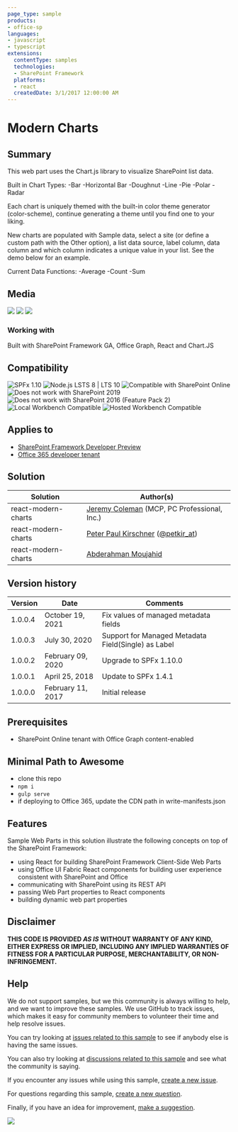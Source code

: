 ```yaml
---
page_type: sample
products:
- office-sp
languages:
- javascript
- typescript
extensions:
  contentType: samples
  technologies:
  - SharePoint Framework
  platforms:
  - react
  createdDate: 3/1/2017 12:00:00 AM
---
```

# Modern Charts

## Summary

This web part uses the Chart.js library to visualize SharePoint list data.

Built in Chart Types:
-Bar
-Horizontal Bar
-Doughnut
-Line
-Pie
-Polar
-Radar

Each chart is uniquely themed with the built-in color theme generator (color-scheme), continue generating a theme until you find one to your liking.

New charts are populated with Sample data, select a site (or define a custom path with the Other option), a list data source, label column, data column and which column indicates a unique value in your list.  See the demo below for an example.

Current Data Functions:
-Average
-Count
-Sum

## Media

![](https://raw.githubusercontent.com/jcoleman-pcprofessional/Modern-Charts/master/assets/modern-chart2.png)
![](https://raw.githubusercontent.com/jcoleman-pcprofessional/Modern-Charts/master/assets/modern-charts.png)
![](https://raw.githubusercontent.com/jcoleman-pcprofessional/Modern-Charts/master/assets/Modern-Charts.gif)

### Working with

Built with SharePoint Framework GA, Office Graph, React and Chart.JS


## Compatibility

![SPFx 1.10](https://img.shields.io/badge/SPFx-1.10.0-green.svg) 
![Node.js LSTS 8 | LTS 10](https://img.shields.io/badge/Node.js-LTS%208%20%7C%20v10-green.svg) 
![Compatible with SharePoint Online](https://img.shields.io/badge/SharePoint%20Online-Compatible-green.svg)
![Does not work with SharePoint 2019](https://img.shields.io/badge/SharePoint%20Server%202019-Incompatible-red.svg "SharePoint Server 2019 requires SPFx 1.4.1 or lower")
![Does not work with SharePoint 2016 (Feature Pack 2)](https://img.shields.io/badge/SharePoint%20Server%202016%20(Feature%20Pack%202)-Incompatible-red.svg "SharePoint Server 2016 Feature Pack 2 requires SPFx 1.1")
![Local Workbench Compatible](https://img.shields.io/badge/Local%20Workbench-Compatible-green.svg)
![Hosted Workbench Compatible](https://img.shields.io/badge/Hosted%20Workbench-Compatible-green.svg)

## Applies to

* [SharePoint Framework Developer Preview](https://docs.microsoft.com/sharepoint/dev/spfx/sharepoint-framework-overview)
* [Office 365 developer tenant](https://docs.microsoft.com/sharepoint/dev/spfx/set-up-your-developer-tenant)

## Solution

Solution|Author(s)
--------|---------
react-modern-charts|[Jeremy Coleman](https://github.com/jcoleman-pcprofessional) (MCP, PC Professional, Inc.)
react-modern-charts|[Peter Paul Kirschner](https://github.com/petkir) ([@petkir_at](https://twitter.com/petkir_at))
react-modern-charts|[Abderahman Moujahid](https://github.com/Abderahman88)

## Version history

Version|Date|Comments
-------|----|--------
1.0.0.4|October 19, 2021| Fix values of managed metadata fields
1.0.0.3|July 30, 2020| Support for Managed Metadata Field(Single) as Label
1.0.0.2|February 09, 2020| Upgrade to SPFx 1.10.0
1.0.0.1|April 25, 2018|Update to SPFx 1.4.1
1.0.0.0|February 11, 2017|Initial release

## Prerequisites

- SharePoint Online tenant with Office Graph content-enabled

## Minimal Path to Awesome

- clone this repo
- `npm i`
- `gulp serve`
- if deploying to Office 365, update the CDN path in write-manifests.json

## Features

Sample Web Parts in this solution illustrate the following concepts on top of the SharePoint Framework:

- using React for building SharePoint Framework Client-Side Web Parts
- using Office UI Fabric React components for building user experience consistent with SharePoint and Office
- communicating with SharePoint using its REST API
- passing Web Part properties to React components
- building dynamic web part properties

## Disclaimer

**THIS CODE IS PROVIDED *AS IS* WITHOUT WARRANTY OF ANY KIND, EITHER EXPRESS OR IMPLIED, INCLUDING ANY IMPLIED WARRANTIES OF FITNESS FOR A PARTICULAR PURPOSE, MERCHANTABILITY, OR NON-INFRINGEMENT.**

## Help

We do not support samples, but we this community is always willing to help, and we want to improve these samples. We use GitHub to track issues, which makes it easy for  community members to volunteer their time and help resolve issues.

You can try looking at [issues related to this sample](https://github.com/pnp/sp-dev-fx-webparts/issues?q=label%3Areact-modern-charts) to see if anybody else is having the same issues.

You can also try looking at [discussions related to this sample](https://github.com/pnp/sp-dev-fx-webparts/discussions?discussions_q=label%3Areact-modern-charts) and see what the community is saying.

If you encounter any issues while using this sample, [create a new issue](https://github.com/pnp/sp-dev-fx-webparts/issues/new?assignees=&labels=Needs%3A+Triage+%3Amag%3A%2Ctype%3Abug-suspected&template=bug-report.yml&sample=react-modern-charts&authors=@jcoleman-pcprofessional%20@petkir%20@Abderahman88&title=react-modern-charts%20-%20).

For questions regarding this sample, [create a new question](https://github.com/pnp/sp-dev-fx-webparts/issues/new?assignees=&labels=Needs%3A+Triage+%3Amag%3A%2Ctype%3Abug-suspected&template=question.yml&sample=react-modern-charts&authors=@jcoleman-pcprofessional%20@petkir%20@Abderahman88&title=react-modern-charts%20-%20).

Finally, if you have an idea for improvement, [make a suggestion](https://github.com/pnp/sp-dev-fx-webparts/issues/new?assignees=&labels=Needs%3A+Triage+%3Amag%3A%2Ctype%3Abug-suspected&template=suggestion.yml&sample=react-modern-charts&authors=@jcoleman-pcprofessional%20@petkir%20@Abderahman88&title=react-modern-charts%20-%20).

![](https://telemetry.sharepointpnp.com/sp-dev-fx-webparts/samples/react-modern-charts)
